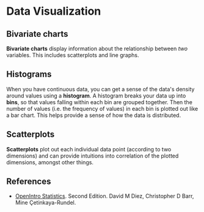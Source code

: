
# Data Visualization

## Bivariate charts

__Bivariate charts__ display information about the relationship between _two_ variables. This includes scatterplots and line graphs.

## Histograms

When you have continuous data, you can get a sense of the data's density around values using a __histogram__. A histogram breaks your data up into __bins__, so that values falling within each bin are grouped together. Then the number of values (i.e. the frequency of values) in each bin is plotted out like a bar chart. This helps provide a sense of how the data is distributed.

## Scatterplots

__Scatterplots__ plot out each individual data point (according to two dimensions) and can provide intuitions into correlation of the plotted dimensions, amongst other things.

## References

- [OpenIntro Statistics](https://www.openintro.org/stat/textbook.php?stat_book=os). Second Edition. David M Diez, Christopher D Barr, Mine Çetinkaya-Rundel.
